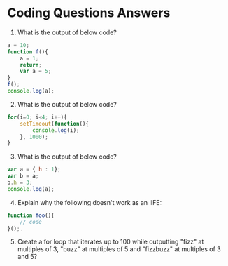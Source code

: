 # Coding Questions Answers

1. What is the output of below code?
```javascript
a = 10;
function f(){
    a = 1;
    return;
    var a = 5;
}
f();
console.log(a);
```

2. What is the output of below code?
```javascript
for(i=0; i<4; i++){
    setTimeout(function(){
        console.log(i);
    }, 1000);
}
```

3. What is the output of below code?
```javascript
var a = { h : 1};
var b = a;
b.h = 3;
console.log(a);
```

4. Explain why the following doesn't work as an IIFE: 
```javascript
function foo(){ 
    // code
}();.
```
5. Create a for loop that iterates up to 100 while outputting "fizz" at multiples of 3, "buzz" at multiples of 5 and "fizzbuzz" at multiples of 3 and 5?
